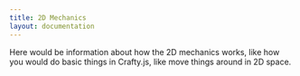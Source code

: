 ```yaml
---
title: 2D Mechanics
layout: documentation
---
```


Here would be information about how the 2D mechanics works, like how you would do basic things in Crafty.js, like move things around in 2D space.